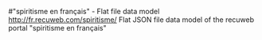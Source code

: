 #"spiritisme en français" - Flat file data model
http://fr.recuweb.com/spiritisme/
Flat JSON file data model of the recuweb portal "spiritisme en français"
